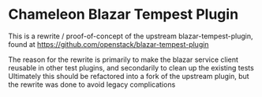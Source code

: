 # Chameleon Blazar Tempest Plugin

This is a rewrite / proof-of-concept of the upstream blazar-tempest-plugin, found at https://github.com/openstack/blazar-tempest-plugin

The reason for the rewrite is primarily to make the blazar service client reusable in other test plugins, and secondarily to clean up the existing tests
Ultimately this should be refactored into a fork of the upstream plugin, but the rewrite was done to avoid legacy complications
